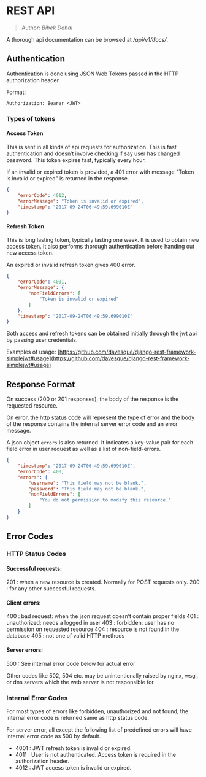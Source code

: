 # REST API

> Author: *Bibek Dahal*

A thorough api documentation can be browsed at */api/v1/docs/*.

## Authentication

Authentication is done using JSON Web Tokens passed in the HTTP authorization header.

Format:

```
Authorization: Bearer <JWT>
```

### Types of tokens

#### Access Token

This is sent in all kinds of api requests for authorization. This is fast authentication and doesn’t involve checking if say user has changed password. This token expires fast, typically every hour.

If an invalid or expired token is provided, a 401 error with message "Token is invalid or expired" is returned in the response.

```json
{
    "errorCode": 4012,
    "errorMessage": "Token is invalid or expired",
    "timestamp": "2017-09-24T06:49:59.699010Z"
}
```

#### Refresh Token

This is long lasting token, typically lasting one week. It is used to obtain new access token. It also performs thorough authentication before handing out new access token.

An expired or invalid refresh token gives 400 error.

```json
{
    "errorCode": 4001,
    "errorMessage": {
        "nonFieldErrors": [
            "Token is invalid or expired"
        ]
    },
    "timestamp": "2017-09-24T06:49:59.699010Z"
}
```

Both access and refresh tokens can be obtained initially through the jwt api by passing user credentials.

Examples of usage: [https://github.com/davesque/django-rest-framework-simplejwt#usage](https://github.com/davesque/django-rest-framework-simplejwt#usage)


## Response Format

On success (200 or 201 responses), the body of the response is the requested resource.

On error, the http status code will represent the type of error and the body of the response contains the internal server error code and an error message.

A json object `errors` is also returned. It indicates a key-value pair for each field error in user request as well as a list of non-field-errors.

```json
{
    "timestamp": "2017-09-24T06:49:59.699010Z",
	"errorCode": 400,
    "errors": {
        "username": "This field may not be blank.",
        "password": "This field may not be blank.",
    	"nonFieldErrors": [
            "You do not permission to modify this resource."
        ]
    }
}
```


## Error Codes

### HTTP Status Codes

#### Successful requests:

201 :	when a new resource is created. Normally for POST requests only.
200 :	for any other successful requests.

#### Client errors:

400 :	bad request: when the json request doesn’t contain proper fields
401 :	unauthorized: needs a logged in user
403 :	forbidden: user has no permission on requested resource
404 :	resource is not found in the database
405 :	not one of valid HTTP methods

#### Server errors:
500 :	See internal error code below for actual error

Other codes like 502, 504 etc. may be unintentionally raised by nginx, wsgi, or dns servers which the web server is not responsible for.

### Internal Error Codes

For most types of errors like forbidden, unauthorized and not found, the internal error code is returned same as http status code.

For server error, all except the following list of predefined errors will have internal error code as 500 by default.

* 4001 : JWT refresh token is invalid or expired.
* 4011 : User is not authenticated. Access token is required in the authorization header.
* 4012 : JWT access token is invalid or expired.
